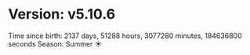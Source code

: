 # Version: v5.10.6
Time since birth: 2137 days, 51288 hours, 3077280 minutes, 184636800 seconds
Season: Summer ☀️
